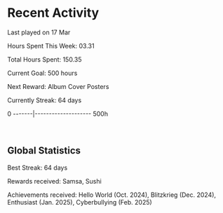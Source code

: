 # Recent Activity
Last played on 17 Mar  

Hours Spent This Week: 03.31  

Total Hours Spent: 150.35  

Current Goal: 500 hours  

Next Reward: Album Cover Posters 

Currently Streak: 64 days 

0 -------|-------------------- 500h  
<br><br>

## Global Statistics
Best Streak: 64 days

Rewards received: Samsa, Sushi

Achievements received: Hello World (Oct. 2024), Blitzkrieg (Dec. 2024), Enthusiast (Jan. 2025), Cyberbullying (Feb. 2025)
